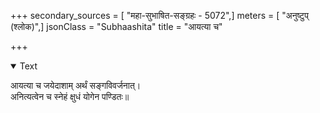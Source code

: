 +++
secondary_sources = [ "महा-सुभाषित-सङ्ग्रहः - 5072",]
meters = [ "अनुष्टुप् (श्लोक)",]
jsonClass = "Subhaashita"
title = "आयत्या च"

+++

<details open><summary>Text</summary>

आयत्या च जयेदाशाम् अर्थं सङ्गविवर्जनात्।  
अनित्यत्वेन च स्नेहं क्षुधं योगेन पण्डितः॥
</details>
